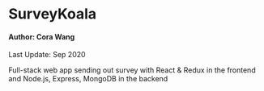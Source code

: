 # SurveyKoala
#### Author: Cora Wang
Last Update: Sep 2020

Full-stack web app sending out survey with React &amp; Redux in the frontend and Node.js, Express, MongoDB in the backend
